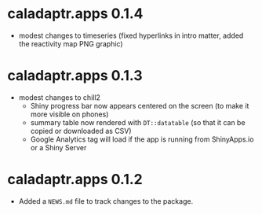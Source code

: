 # caladaptr.apps 0.1.4

* modest changes to timeseries (fixed hyperlinks in intro matter, added the reactivity map PNG graphic)

# caladaptr.apps 0.1.3

* modest changes to chill2
    - Shiny progress bar now appears centered on the screen (to make it more visible on phones)  
    - summary table now rendered with `DT::datatable` (so that it can be copied or downloaded as CSV)  
    - Google Analytics tag will load if the app is running from ShinyApps.io or a Shiny Server

# caladaptr.apps 0.1.2

* Added a `NEWS.md` file to track changes to the package.
    
